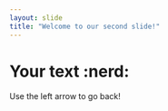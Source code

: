 ```yaml
---
layout: slide
title: "Welcome to our second slide!"
---
```

# Your text :nerd:
Use the left arrow to go back!
